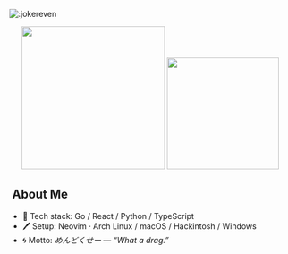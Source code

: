 ![:jokereven](https://count.getloli.com/@:jokereven?theme=booru-ve)

<div align="center">
  <img src="https://spotify-github-profile.kittinanx.com/api/view.svg?uid=31yd36afueznbf5jzxs7kifn73wu&cover_image=true&theme=novatorem&show_offline=true&background_color=121212&interchange=true&bar_color=53b14f&bar_color_cover=false" width="256"/>
  <img src="https://wakatime.com/badge/user/eada5769-12fd-41f7-af3d-65254494dce1.svg" width="200"/>
</div>

## ​​​ About Me
- 🔨 Tech stack: Go / React / Python / TypeScript
- 🖊️ Setup: Neovim · Arch Linux / macOS / Hackintosh / Windows
- 🌀 Motto: *めんどくせー — “What a drag.”*

